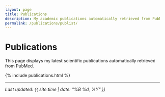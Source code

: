 ```yaml
---
layout: page
title: Publications
description: My academic publications automatically retrieved from PubMed
permalink: /publications/publist/
---
```


# Publications

This page displays my latest scientific publications automatically retrieved from PubMed.

{% include publications.html %}

---

*Last updated: {{ site.time | date: "%B %d, %Y" }}*
